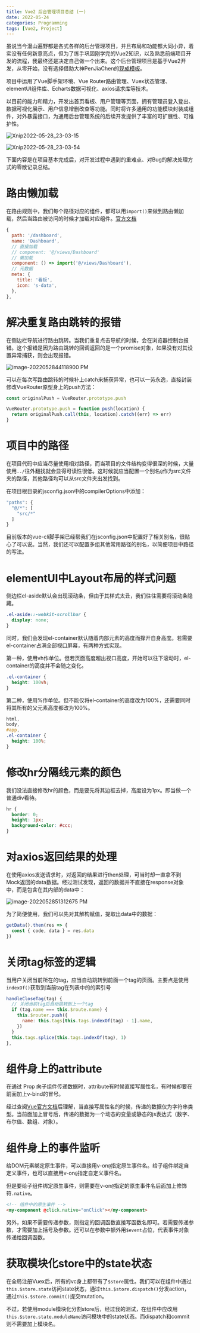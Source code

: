 ```yaml
---
title: Vue2 后台管理项目总结 (一)
date: 2022-05-24
categories: Programming
tags: [Vue2, Project]
---
```


虽说当今漫山遍野都是各式各样的后台管理项目，并且布局和功能都大同小异，着实没有任何新意亮点，但为了练手巩固刚学完的Vue2知识，以及熟悉前端项目开发的流程，我最终还是决定自己做一个出来。这个后台管理项目是基于Vue2开发，从零开始，没有选择借助大神PenJiaChen的[现成模板](https://github.com/PanJiaChen/vue-admin-template)。

项目中运用了Vue脚手架环境、Vue Router路由管理、Vuex状态管理、elementUI组件库、Echarts数据可视化、axios请求库等技术。

以目前的能力和精力，开发出首页看板、用户管理等页面，拥有管理员登入登出、数据可视化展示、用户信息增删改查等功能。同时将许多通用的功能模块封装成组件，对外暴露接口，为通用后台管理系统的后续开发提供了丰富的可扩展性、可维护性。

![Xnip2022-05-28_23-03-15](/images/Xnip2022-05-28_23-03-15.png)

![Xnip2022-05-28_23-03-54](/images/Xnip2022-05-28_23-03-54.png)

下面内容是在项目基本完成后，对开发过程中遇到的重难点、对Bug的解决处理方式的零散记录总结。

# 路由懒加载

在路由规则中，我们每个路径对应的组件，都可以用`import()`来做到路由懒加载，然后当路由被访问的时候才加载对应组件。[官方文档](https://router.vuejs.org/zh/guide/advanced/lazy-loading.html)

```js
{
  path: '/dashboard',
  name: 'Dashboard',
  // 直接加载
  // component: '@/views/Dashboard'
  // 懒加载
  component: () => import('@/views/Dashboard'),
  // 元数据
  meta: {
    title: '看板',
    icon: 's-data',
  },
},
```

# 解决重复路由跳转的报错

在侧边栏导航进行路由跳转。当我们重复点击导航的时候，会在浏览器控制台报错。这个报错是因为路由跳转的回调返回的是一个promise对象，如果没有对其设置异常捕获，则会出现报错。

![image-2022052844118900 PM](/images/image-2022052844118900%20PM.png)

可以在每次写路由跳转的时候补上catch来捕获异常，也可以一劳永逸，直接封装修改VueRouter原型身上的push方法：

```js
const originalPush = VueRouter.prototype.push

VueRouter.prototype.push = function push(location) {
  return originalPush.call(this, location).catch((err) => err)
}
```

# 项目中的路径

在项目代码中应当尽量使用相对路径，而当项目的文件结构变得很深的时候，大量使用`../`往外翻找就会显得可读性很低。这时候就应当配置一个别名`@`作为src文件夹的路径，其他路径均可以从src文件夹出发找到。

在项目根目录的jsconfig.json中的compilerOptions中添加：

```js
"paths": {
  "@/*": [
    "src/*"
  ]
}
```

目前版本的vue-cli脚手架已经帮我们在jsconfig.json中配置好了相关别名，很贴心了可以说。当然，我们还可以配置多组其他常用路径的别名，以简便项目中路径的写法。

# elementUI中Layout布局的样式问题

侧边栏el-aside默认会出现滚动条，但由于其样式太丑，我们往往需要将滚动条隐藏。

```css
.el-aside::-webkit-scrollbar {
  display: none; 
}
```

同时，我们会发现el-container默认随着内部元素的高度而撑开自身高度。若需要el-container占满全部视口屏幕，有两种方式实现。

第一种，使用vh作单位。但若页面高度超出视口高度，开始可以往下滚动时，el-container的高度并不会随之变化。

```css
.el-container {
  height: 100vh;
}
```

第二种，使用%作单位。但不能仅将el-container的高度改为100%，还需要同时将其所有的父元素高度都改为100%。

```css
html,
body,
#app,
.el-container {
  height: 100%;
}
```

# 修改hr分隔线元素的颜色

我们没法直接修改hr的颜色，而是要先将其边框去掉，高度设为1px。即当做一个普通div看待。

```css
hr {
  border: 0;
  height: 1px;
  background-color: #ccc;
}
```

# 对axios返回结果的处理

在使用axios发送请求时，对返回的结果进行then处理，可当时却一直拿不到Mock返回的data数据。经过测试发现，返回的数据并不直接在response对象中，而是包含在其内部的data中：

![image-2022052851312675 PM](/images/image-2022052851312675%20PM.png)

为了简便使用，我们可以先对其解构赋值，提取出data中的数据：

```js
getData().then(res => {
  const { code, data } = res.data
})
```

# 关闭tag标签的逻辑

当用户关闭当前所在的tag，应当自动跳转到前面一个tag的页面。主要点是使用`indexOf()`获取到当前tag在列表中的的索引号

```js
handleCloseTag(tag) {
  // 关闭当前tag后自动跳转到上一个tag
  if (tag.name === this.$route.name) {
    this.$router.push({
      name: this.tags[this.tags.indexOf(tag) - 1].name,
    })
  }
  this.tags.splice(this.tags.indexOf(tag), 1)
},
```

# 组件身上的attribute

在通过 Prop 向子组件传递数据时，attribute有时候直接写属性名，有时候却要在前面加上v-bind的冒号。

经过查阅[Vue官方文档](https://cn.vuejs.org/v2/guide/components-props.html#%E4%BC%A0%E9%80%92%E9%9D%99%E6%80%81%E6%88%96%E5%8A%A8%E6%80%81-Prop)后理解，当直接写属性名的时候，传递的数据仅为字符串类型。当前面加上冒号后，传递的数据为一个动态的变量或静态的js表达式（数字、布尔值、数组、对象）。

# 组件身上的事件监听

给DOM元素绑定原生事件，可以直接用v-on`@`指定原生事件名。给子组件绑定自定义事件，也可以直接用v-on`@`指定自定义事件名。

但是要给子组件绑定原生事件，则需要在v-on`@`指定的原生事件名后面加上修饰符`.native`。

```html
<!-- 组件中的原生事件 -->
<my-component @click.native="onClick"></my-component>
```

另外，如果不需要传递参数，则指定的回调函数直接写函数名即可。若需要传递参数，才需要加上括号及参数。还可以在参数中额外用`$event`占位，代表事件对象传递给回调函数。

# 获取模块化store中的state状态

在全局注册Vuex后，所有的vc身上都带有了`$store`属性。我们可以在组件中通过`this.$store.state`访问state状态，通过`this.$store.dispatch()`分发action，通过`this.$store.commit()`提交mutation。

不过，若使用module模块化分割store后，经过我的测试，在组件中应改用`this.$store.state.moduleName`访问模块中的state状态。而dispatch和commit则不需要加上模块名。

